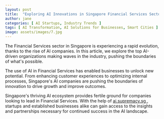 ```yaml
---
layout: post
title:  "Exploring AI Innovations in Singapore Financial Services Sector"
author: jane
categories: [ AI Startups, Industry Trends ]
tags: [ AI Transformation, AI Solutions for Businesses, Smart Cities ]
image: assets/images/7.jpg
---
```


The Financial Services sector in Singapore is experiencing a rapid evolution, thanks to the rise of AI companies. In this article, we explore the top AI-driven organizations making waves in the industry, pushing the boundaries of what's possible.

The use of AI in Financial Services has enabled businesses to unlock new potential. From enhancing customer experiences to optimizing internal processes, Singapore's AI companies are pushing the boundaries of innovation to drive growth and improve outcomes.

Singapore's thriving AI ecosystem provides fertile ground for companies looking to lead in Financial Services. With the help of <a href="https://ai.supremacy.sg" target="_blank"> ai.supremacy.sg </a>, startups and established businesses alike can gain access to the insights and partnerships necessary for continued success in the AI landscape.
